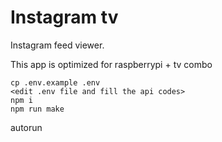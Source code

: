 # Instagram tv

Instagram feed viewer.

This app is optimized for raspberrypi + tv combo

```
cp .env.example .env
<edit .env file and fill the api codes>
npm i
npm run make
```

autorun
